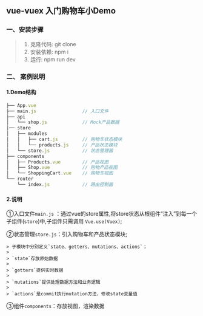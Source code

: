 ## vue-vuex 入门购物车小Demo

### 一、安装步骤

> 1. 克隆代码: git clone 
> 2. 安装依赖: npm i
> 3. 运行: npm run dev

### 二、 案例说明

#### 1.Demo结构

```JavaScript
├── App.vue
├── main.js					// 入口文件
├── api
│   └── shop.js				// Mock产品数据
│── store
│   ├── modules
│   │   ├── cart.js			// 购物车状态模块
│   │   └── products.js		// 产品状态模块
│   └── store.js			// 状态管理器
├── components
│   ├── Products.vue 		// 产品视图
│   ├── Shop.vue	 		// 购物产品视图
│   └── ShoppingCart.vue	// 购物车视图
└── router
    └── index.js			// 路由控制器
```

#### 2.说明 

①入口文件`main.js` ：通过vue的store属性,将store状态从根组件“注入”到每一个子组件(`store`)中,子组件只需调用 `Vue.use(Vuex)`;

②状态管理`store.js`：引入购物车和产品状态模块;

	> 子模块中分别定义`state、getters、mutations、actions`；
	>
	> `state`存放原始数据
	>
	> `getters`提供实时数据
	>
	> `mutations`提供处理数据方法和业务逻辑
	>
	> `actions`是commit执行mutation方法，修改state变量值

③组件`components`：存放视图，渲染数据